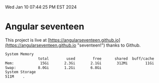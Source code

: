 Wed Jan 10 07:44:25 PM EST 2024

# Angular seventeen


This project is live at [https://angularseventeen.github.io](https://angularseventeen.github.io "seventeen!") thanks to Github.

```bash
System Memory
               total        used        free      shared  buff/cache   available
Mem:            15Gi       2.3Gi       2.1Gi       312Mi        11Gi        12Gi
Swap:          8.0Gi       1.2Gi       6.8Gi
System Storage
511M	.
